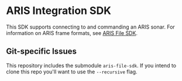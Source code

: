 # ARIS Integration SDK
This SDK supports connecting to and commanding an ARIS sonar.
For information on ARIS frame formats, see [ARIS File SDK](https://github.com/SoundMetrics/aris-file-sdk).

## Git-specific Issues
This repository includes the submodule `aris-file-sdk`. If you intend to clone this repo
you'll want to use the `--recursive` flag.
